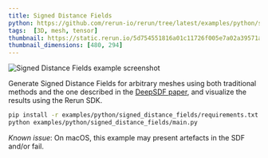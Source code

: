 ```yaml
---
title: Signed Distance Fields
python: https://github.com/rerun-io/rerun/tree/latest/examples/python/signed_distance_fields/main.py
tags:  [3D, mesh, tensor]
thumbnail: https://static.rerun.io/5d754551816a01c11726f005e7a02a39571a11a5_signed_distance_fields_480w.png
thumbnail_dimensions: [480, 294]
---
```


<picture>
  <source media="(max-width: 480px)" srcset="https://static.rerun.io/5d754551816a01c11726f005e7a02a39571a11a5_signed_distance_fields_480w.png">
  <source media="(max-width: 768px)" srcset="https://static.rerun.io/f11337abddb58d9ed010f4a79267ac66984ee224_signed_distance_fields_768w.png">
  <source media="(max-width: 1024px)" srcset="https://static.rerun.io/372e9531c24e02027cc78333497d6fafedfd6916_signed_distance_fields_1024w.png">
  <source media="(max-width: 1200px)" srcset="https://static.rerun.io/d84624aac1a0f9bc95a09729d68a6ef77072dd4f_signed_distance_fields_1200w.png">
  <img src="https://static.rerun.io/99f6a886ed6f41b6a8e9023ba917a98668eaee70_signed_distance_fields_full.png" alt="Signed Distance Fields example screenshot">
</picture>

Generate Signed Distance Fields for arbitrary meshes using both traditional methods and the one described in the [DeepSDF paper](https://arxiv.org/abs/1901.05103), and visualize the results using the Rerun SDK.

```bash
pip install -r examples/python/signed_distance_fields/requirements.txt
python examples/python/signed_distance_fields/main.py
```

_Known issue_: On macOS, this example may present artefacts in the SDF and/or fail.
